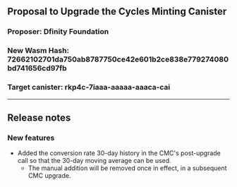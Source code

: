 ## Proposal to Upgrade the Cycles Minting Canister

### Proposer: Dfinity Foundation
### New Wasm Hash: 72662102701da750ab8787750ce42e601b2ce838e779274080bd741656cd97fb
### Target canister: rkp4c-7iaaa-aaaaa-aaaca-cai

---
## Release notes

### New features
* Added the conversion rate 30-day history in the CMC's post-upgrade call so that the 30-day moving average can be used.
  * The manual addition will be removed once in effect, in a subsequent CMC upgrade.
